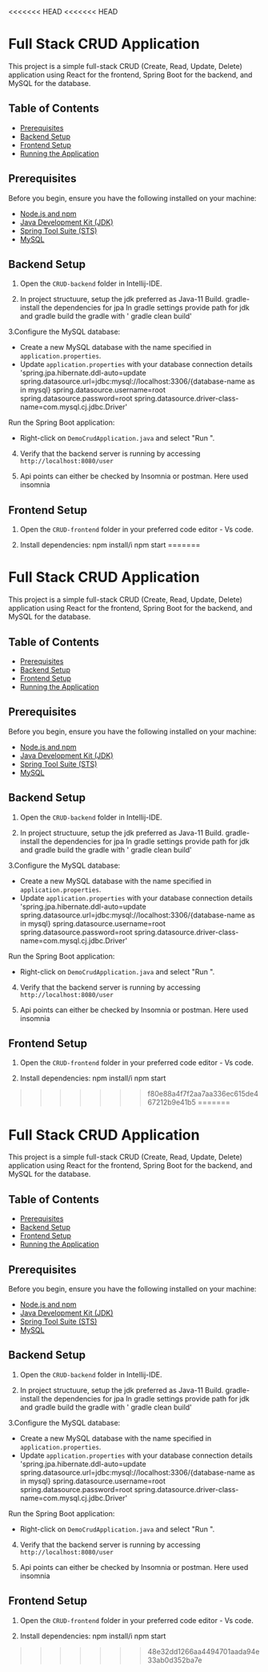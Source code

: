 <<<<<<< HEAD
<<<<<<< HEAD
# Full Stack CRUD Application

This project is a simple full-stack CRUD (Create, Read, Update, Delete) application using React for the frontend, Spring Boot for the backend, and MySQL for the database.

## Table of Contents

- [Prerequisites](#prerequisites)
- [Backend Setup](#backend-setup)
- [Frontend Setup](#frontend-setup)
- [Running the Application](#running-the-application)

## Prerequisites

Before you begin, ensure you have the following installed on your machine:

- [Node.js and npm](https://nodejs.org/)
- [Java Development Kit (JDK)](https://www.oracle.com/java/technologies/javase-downloads.html)
- [Spring Tool Suite (STS)](https://spring.io/tools)
- [MySQL](https://www.mysql.com/)

## Backend Setup

1. Open the `CRUD-backend` folder in Intellij-IDE.

2. In project structuure, setup the jdk preferred as Java-11
    Build. gradle- install the dependencies for jpa
   In gradle settings provide path for jdk and gradle
  build the gradle with ' gradle clean build'

3.Configure the MySQL database:
   - Create a new MySQL database with the name specified in `application.properties`.
   - Update `application.properties` with your database connection details
'spring.jpa.hibernate.ddl-auto=update
spring.datasource.url=jdbc:mysql://localhost:3306/{database-name as in mysql}
spring.datasource.username=root
spring.datasource.password=root
spring.datasource.driver-class-name=com.mysql.cj.jdbc.Driver'

Run the Spring Boot application:
   - Right-click on `DemoCrudApplication.java` and select "Run ".

4. Verify that the backend server is running by accessing `http://localhost:8080/user`

5. Api points can either be checked by Insomnia or postman. Here used insomnia

## Frontend Setup

1. Open the `CRUD-frontend` folder in your preferred code editor - Vs code.

2. Install dependencies:
   npm install/i
  npm start
=======
# Full Stack CRUD Application

This project is a simple full-stack CRUD (Create, Read, Update, Delete) application using React for the frontend, Spring Boot for the backend, and MySQL for the database.

## Table of Contents

- [Prerequisites](#prerequisites)
- [Backend Setup](#backend-setup)
- [Frontend Setup](#frontend-setup)
- [Running the Application](#running-the-application)

## Prerequisites

Before you begin, ensure you have the following installed on your machine:

- [Node.js and npm](https://nodejs.org/)
- [Java Development Kit (JDK)](https://www.oracle.com/java/technologies/javase-downloads.html)
- [Spring Tool Suite (STS)](https://spring.io/tools)
- [MySQL](https://www.mysql.com/)

## Backend Setup

1. Open the `CRUD-backend` folder in Intellij-IDE.

2. In project structuure, setup the jdk preferred as Java-11
    Build. gradle- install the dependencies for jpa
   In gradle settings provide path for jdk and gradle
  build the gradle with ' gradle clean build'

3.Configure the MySQL database:
   - Create a new MySQL database with the name specified in `application.properties`.
   - Update `application.properties` with your database connection details
'spring.jpa.hibernate.ddl-auto=update
spring.datasource.url=jdbc:mysql://localhost:3306/{database-name as in mysql}
spring.datasource.username=root
spring.datasource.password=root
spring.datasource.driver-class-name=com.mysql.cj.jdbc.Driver'

Run the Spring Boot application:
   - Right-click on `DemoCrudApplication.java` and select "Run ".

4. Verify that the backend server is running by accessing `http://localhost:8080/user`

5. Api points can either be checked by Insomnia or postman. Here used insomnia

## Frontend Setup

1. Open the `CRUD-frontend` folder in your preferred code editor - Vs code.

2. Install dependencies:
   npm install/i
  npm start
>>>>>>> f80e88a4f7f2aa7aa336ec615de467212b9e41b5
=======
# Full Stack CRUD Application

This project is a simple full-stack CRUD (Create, Read, Update, Delete) application using React for the frontend, Spring Boot for the backend, and MySQL for the database.

## Table of Contents

- [Prerequisites](#prerequisites)
- [Backend Setup](#backend-setup)
- [Frontend Setup](#frontend-setup)
- [Running the Application](#running-the-application)

## Prerequisites

Before you begin, ensure you have the following installed on your machine:

- [Node.js and npm](https://nodejs.org/)
- [Java Development Kit (JDK)](https://www.oracle.com/java/technologies/javase-downloads.html)
- [Spring Tool Suite (STS)](https://spring.io/tools)
- [MySQL](https://www.mysql.com/)

## Backend Setup

1. Open the `CRUD-backend` folder in Intellij-IDE.

2. In project structuure, setup the jdk preferred as Java-11
    Build. gradle- install the dependencies for jpa
   In gradle settings provide path for jdk and gradle
  build the gradle with ' gradle clean build'

3.Configure the MySQL database:
   - Create a new MySQL database with the name specified in `application.properties`.
   - Update `application.properties` with your database connection details
'spring.jpa.hibernate.ddl-auto=update
spring.datasource.url=jdbc:mysql://localhost:3306/{database-name as in mysql}
spring.datasource.username=root
spring.datasource.password=root
spring.datasource.driver-class-name=com.mysql.cj.jdbc.Driver'

Run the Spring Boot application:
   - Right-click on `DemoCrudApplication.java` and select "Run ".

4. Verify that the backend server is running by accessing `http://localhost:8080/user`

5. Api points can either be checked by Insomnia or postman. Here used insomnia

## Frontend Setup

1. Open the `CRUD-frontend` folder in your preferred code editor - Vs code.

2. Install dependencies:
   npm install/i
  npm start
>>>>>>> 48e32dd1266aa4494701aada94e33ab0d352ba7e
